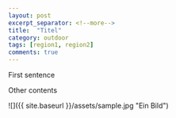 ```yaml
---
layout: post
excerpt_separator: <!--more-->
title:  "Titel"
category: outdoor
tags: [region1, region2]
comments: true
---
```

First sentence

<!--more-->

Other contents

![]({{ site.baseurl }}/assets/sample.jpg "Ein Bild")
